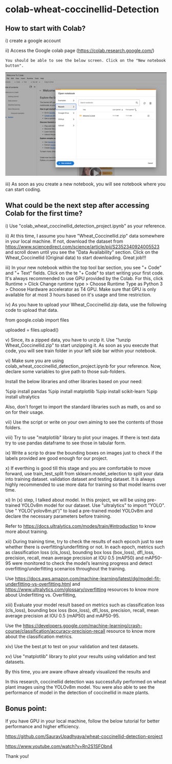 # colab-wheat-coccinellid-Detection


## How to start with Colab?

i) create a google account

ii) Access the Google colab page (https://colab.research.google.com/)

    You should be able to see the below screen. Click on the "New notebook button". 

![alt text](<Screenshot 2025-07-16 122128.png>)

iii) As soon as you create a new notebook, you will see notebook where you can start coding. 


## What could be the next step after accessing Colab for the first time?

i) Use "colab_wheat_coccinellid_detection_project.ipynb" as your reference. 

ii) At this time, I assume you have "Wheat_Coccinellid.zip" data somewhere in your local machine. If not, download the dataset from  https://www.sciencedirect.com/science/article/pii/S2352340924005523 and scroll down until you see the "Data Availability" section. Click on the Wheat_Coccinellid (Original data) to start downloading. Great job!!!

iii) In your new notebook within the top tool bar section, you see "+ Code" and "+ Text" fields. Click on the te  "+ Code" to start writing your first code. It's always recommended to use GPU provided by the Colab. For this, click Runtime > Click Change runtime type > Choose Runtime Type as Python 3 > Choose Hardware accelerator as T4 GPU. Make sure that GPU is only available for at most 3 hours based on it's usage and time restriction. 

iv) As you have to upload your Wheat_Coccinellid.zip data, use the following code to upload that data.


from google.colab import files

uploaded = files.upload()


v) Since, its a zipped data, you have to unzip it. Use "!unzip Wheat_Coccinellid.zip" to start unzipping it. As soon as you execute that code, you will see train folder in your left side bar within your notebook.

vi) Make sure you are using colab_wheat_coccinellid_detection_project.ipynb for your reference. Now, declare some variables to give path to those sub-folders. 

Install the below libraries and other libraries based on your need:

%pip install pandas
%pip install matplotlib
%pip install scikit-learn
%pip install ultralytics

Also, don't forget to import the standard libraries such as math, os and so on for their usage. 

vii) Use the script or write on your own aiming to see the contents of those folders.

viii) Try to use "matplotlib" library to plot your images. If there is  text data try to use pandas dataframe to see those in tabular form.

ix) Write a scrip to draw the bounding boxes on images just to check if the labels provided are good enough for our project.

x) If everthing is good till this stage and you are comfortable to move forward, use train_test_split from sklearn.model_selection to split your data into training dataset. validation dataset and testing dataset. It is always highly recommended to use more data for training so that model learns over time.

xi) In (x) step, I talked about model. In this project, we will be using pre-trained YOLOv8m model for our dataset. Use "ultralytics" to import "YOLO". Use " YOLO('yolov8m.pt')" to load a pre-trained model YOLOv8m and declare the necessary parameters before training.  

Refer to https://docs.ultralytics.com/modes/train/#introduction to know more about training.

xii) During training time, try to check the results of each epcoch just to see whether there is overfitting/underfitting or not. In each epoch, metrics such as classification loss (cls_loss), bounding box loss (box_loss), dfl_loss, precision, recall,  mean average precision at IOU 0.5 (mAP50) and mAP50-95 were monitored to check the model’s learning progress and detect overfitting/underfitting scenarios throughout the training. 


Use https://docs.aws.amazon.com/machine-learning/latest/dg/model-fit-underfitting-vs-overfitting.html and https://www.ultralytics.com/glossary/overfitting resources to know more about Underfitting vs. Overfitting,

xiii) Evaluate your model result based on metrics such as classification loss (cls_loss), bounding box loss (box_loss), dfl_loss, precision, recall,  mean average precision at IOU 0.5 (mAP50) and mAP50-95.

Use the https://developers.google.com/machine-learning/crash-course/classification/accuracy-precision-recall resource to know more about the classification metrics.

xiv) Use the best.pt to test on your validation and test datasets.

xv) Use "matplotlib" library to plot your results using validation and test datasets. 

By this time, you are aware ofhave already visualized the results and 

In this research, coccinellid detection was successfully performed on wheat plant images using the YOLOv8m model. You were also able to see the performance of model in the detection of coccinellid in maze plants.



## Bonus point: 

If you have GPU in your local machine, follow the below tutorial for better performance and higher efficiency.

https://github.com/SauravUpadhyaya/wheat-coccinellid-detection-project

https://www.youtube.com/watch?v=Rn2S1SFObn4

Thank you!



